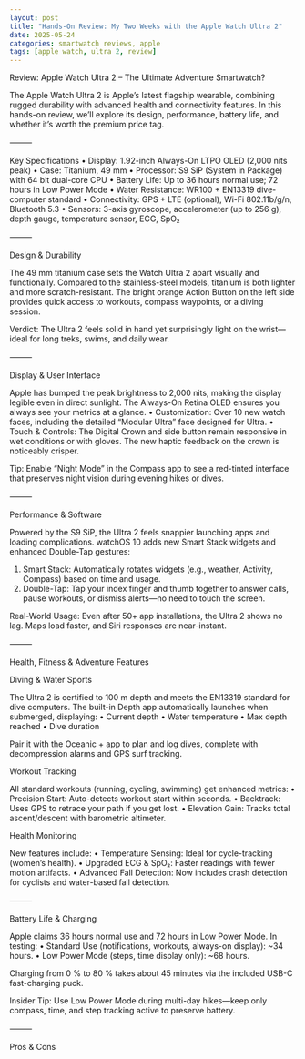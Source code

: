 ```yaml
---
layout: post
title: "Hands-On Review: My Two Weeks with the Apple Watch Ultra 2"
date: 2025-05-24
categories: smartwatch reviews, apple
tags: [apple watch, ultra 2, review]
---
```


Review: Apple Watch Ultra 2 – The Ultimate Adventure Smartwatch?

The Apple Watch Ultra 2 is Apple’s latest flagship wearable, combining rugged durability with advanced health and connectivity features. In this hands-on review, we’ll explore its design, performance, battery life, and whether it’s worth the premium price tag.

⸻

Key Specifications
•	Display: 1.92-inch Always-On LTPO OLED (2,000 nits peak)
•	Case: Titanium, 49 mm
•	Processor: S9 SiP (System in Package) with 64 bit dual-core CPU
•	Battery Life: Up to 36 hours normal use; 72 hours in Low Power Mode
•	Water Resistance: WR100 + EN13319 dive-computer standard
•	Connectivity: GPS + LTE (optional), Wi-Fi 802.11b/g/n, Bluetooth 5.3
•	Sensors: 3-axis gyroscope, accelerometer (up to 256 g), depth gauge, temperature sensor, ECG, SpO₂

⸻

Design & Durability

The 49 mm titanium case sets the Watch Ultra 2 apart visually and functionally. Compared to the stainless-steel models, titanium is both lighter and more scratch-resistant. The bright orange Action Button on the left side provides quick access to workouts, compass waypoints, or a diving session.

Verdict:
The Ultra 2 feels solid in hand yet surprisingly light on the wrist—ideal for long treks, swims, and daily wear.

⸻

Display & User Interface

Apple has bumped the peak brightness to 2,000 nits, making the display legible even in direct sunlight. The Always-On Retina OLED ensures you always see your metrics at a glance.
•	Customization: Over 10 new watch faces, including the detailed “Modular Ultra” face designed for Ultra.
•	Touch & Controls: The Digital Crown and side button remain responsive in wet conditions or with gloves. The new haptic feedback on the crown is noticeably crisper.

Tip:
Enable “Night Mode” in the Compass app to see a red-tinted interface that preserves night vision during evening hikes or dives.

⸻

Performance & Software

Powered by the S9 SiP, the Ultra 2 feels snappier launching apps and loading complications. watchOS 10 adds new Smart Stack widgets and enhanced Double-Tap gestures:
1.	Smart Stack: Automatically rotates widgets (e.g., weather, Activity, Compass) based on time and usage.
2.	Double-Tap: Tap your index finger and thumb together to answer calls, pause workouts, or dismiss alerts—no need to touch the screen.

Real-World Usage:
Even after 50+ app installations, the Ultra 2 shows no lag. Maps load faster, and Siri responses are near-instant.

⸻

Health, Fitness & Adventure Features

Diving & Water Sports

The Ultra 2 is certified to 100 m depth and meets the EN13319 standard for dive computers. The built-in Depth app automatically launches when submerged, displaying:
•	Current depth
•	Water temperature
•	Max depth reached
•	Dive duration

Pair it with the Oceanic + app to plan and log dives, complete with decompression alarms and GPS surf tracking.

Workout Tracking

All standard workouts (running, cycling, swimming) get enhanced metrics:
•	Precision Start: Auto-detects workout start within seconds.
•	Backtrack: Uses GPS to retrace your path if you get lost.
•	Elevation Gain: Tracks total ascent/descent with barometric altimeter.

Health Monitoring

New features include:
•	Temperature Sensing: Ideal for cycle-tracking (women’s health).
•	Upgraded ECG & SpO₂: Faster readings with fewer motion artifacts.
•	Advanced Fall Detection: Now includes crash detection for cyclists and water-based fall detection.

⸻

Battery Life & Charging

Apple claims 36 hours normal use and 72 hours in Low Power Mode. In testing:
•	Standard Use (notifications, workouts, always-on display): ~34 hours.
•	Low Power Mode (steps, time display only): ~68 hours.

Charging from 0 % to 80 % takes about 45 minutes via the included USB-C fast-charging puck.

Insider Tip:
Use Low Power Mode during multi-day hikes—keep only compass, time, and step tracking active to preserve battery.

⸻

Pros & Cons